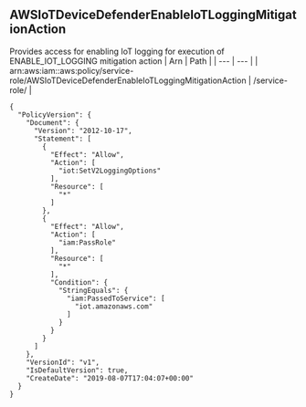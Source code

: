 
## AWSIoTDeviceDefenderEnableIoTLoggingMitigationAction
Provides access for enabling IoT logging for execution of ENABLE_IOT_LOGGING mitigation action
| Arn | Path |
| --- | --- |
| arn:aws:iam::aws:policy/service-role/AWSIoTDeviceDefenderEnableIoTLoggingMitigationAction | /service-role/ |
```
{
  "PolicyVersion": {
    "Document": {
      "Version": "2012-10-17",
      "Statement": [
        {
          "Effect": "Allow",
          "Action": [
            "iot:SetV2LoggingOptions"
          ],
          "Resource": [
            "*"
          ]
        },
        {
          "Effect": "Allow",
          "Action": [
            "iam:PassRole"
          ],
          "Resource": [
            "*"
          ],
          "Condition": {
            "StringEquals": {
              "iam:PassedToService": [
                "iot.amazonaws.com"
              ]
            }
          }
        }
      ]
    },
    "VersionId": "v1",
    "IsDefaultVersion": true,
    "CreateDate": "2019-08-07T17:04:07+00:00"
  }
}
```
